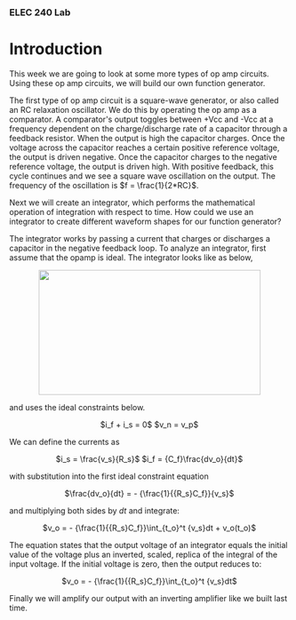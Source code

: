 ### ELEC 240 Lab

# Introduction

This week we are going to look at some more types of op amp circuits. Using these op amp circuits, we will build our own function generator.  

The first type of op amp circuit is a square-wave generator, or also called an RC relaxation oscillator. We do this by operating the op amp as a comparator. A comparator's output toggles between +Vcc and -Vcc at a frequency dependent on the charge/discharge rate of a capacitor through a feedback resistor. When the output is high the capacitor charges. Once the voltage across the capacitor reaches a certain positive reference voltage, the output is driven negative. Once the capacitor charges to the negative reference voltage, the output is driven high. With positive feedback, this cycle continues and we see a square wave oscillation on the output. The frequency of the oscillation is $f = \frac{1}{2*RC}$.  

Next we will create an integrator, which performs the mathematical operation of integration with respect to time. How could we use an integrator to create different waveform shapes for our function generator?  

The integrator works by passing a current that charges or discharges a capacitor in the negative feedback loop.  To analyze an integrator, first assume that the opamp is ideal. The integrator looks like as below,  

<center>
<img width="399" height="225" src="../figs/img202.png"/>
</center>  

and uses the ideal constraints below.  

<center>
$i_f + i_s = 0$  
$v_n = v_p$  
</center>  

We can define the currents as
<center>
$i_s = \frac{v_s}{R_s}$  
$i_f = {C_f}\frac{dv_o}{dt}$  
</center>  

with substitution into the first ideal constraint equation
<center>
$\frac{dv_o}{dt} = - {\frac{1}{{R_s}C_f}}{v_s}$
</center>  

and multiplying both sides by $dt$ and integrate:
<center>
$v_o = - {\frac{1}{{R_s}C_f}}\int_{t_o}^t {v_s}dt + v_o(t_o)$
</center>  

The equation states that the output voltage of an integrator equals the initial value of the voltage plus an inverted, scaled, replica of the integral of the input voltage. If the initial voltage is zero, then the output reduces to:  
<center>
$v_o = - {\frac{1}{{R_s}C_f}}\int_{t_o}^t {v_s}dt$
</center>  

Finally we will amplify our output with an inverting amplifier like we built last time.

